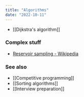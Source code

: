 ```yaml
---
title: "Algorithms"
date: "2022-10-11"
---
```


- [[Dijkstra's algorithm]]

### Complex stuff
- [Reservoir sampling - Wikipedia](https://en.wikipedia.org/wiki/Reservoir_sampling)

### See also
- [[Competitive programming]]
- [[Sorting algorithms]]
- [[Interview preparation]]